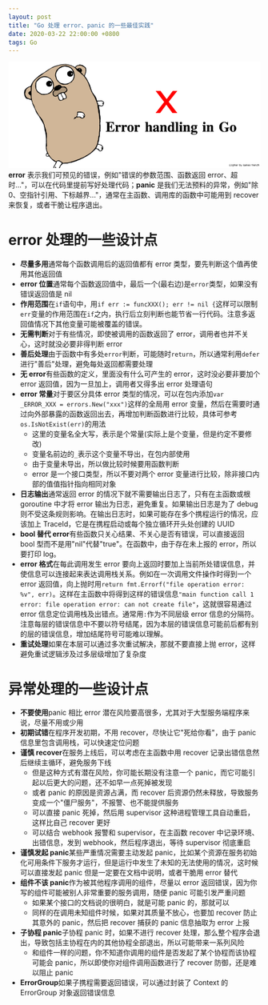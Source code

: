```yaml
---
layout: post
title: "Go 处理 error、panic 的一些最佳实践"
date: 2020-03-22 22:00:00 +0800
tags: Go
---
```


![InfluxDB + Grafana](/assets/images/2020-03-22-Go_error_best_practice_1.png)
**error** 表示我们可预见的错误，例如"错误的参数范围、函数返回 error、超时..."，可以在代码里提前写好处理代码；**panic** 是我们无法预料的异常，例如"除 0、空指针引用、下标越界..."，通常在主函数、调用库的函数中可能用到 recover 来恢复，或者干脆让程序退出。

# error 处理的一些设计点

- **尽量多用**通常每个函数调用后的返回值都有 error 类型，要先判断这个值再使用其他返回值
- **error 位置**通常每个函数返回值中，最后一个(最右边)是`error`类型，如果没有错误返回值是 nil
- **作用范围**在`if`语句中，用`if err := funcXXX(); err != nil {`这样可以限制`err`变量的作用范围在`if`之内，执行后立刻判断也能节省一行代码。注意多返回值情况下其他变量可能被覆盖的错误。
- **无需判断**对于有些情况，即使被调用的函数返回了 error，调用者也并不关心，这时就没必要非得判断 error
- **善后处理**由于函数中有多处`error`判断，可能随时`return`，所以通常利用`defer`进行"善后"处理，避免每处返回都需要处理
- **无 error**有些函数的定义，里面没有什么可产生的 error，这时没必要非要加个 error 返回值，因为一旦加上，调用者又得多出 error 处理语句
- **error 常量**对于要区分具体 error 类型的情况，可以在包内添加`var _ERROR_XXX = errors.New("xxx")`这样的全局用 error 变量，然后在需要时通过向外部暴露的函数返回出去，再增加判断函数进行比较，具体可参考`os.IsNotExist(err)`的用法
  - 这里的变量名全大写，表示是个常量(实际上是个变量，但是约定不要修改)
  - 变量名前边的`_`表示这个变量不导出，在包内部使用
  - 由于变量未导出，所以做比较时候要用函数判断
  - error 是一个接口类型，所以不要对两个 error 变量进行比较，除非接口内部的值值指针指向相同对象
- **日志输出**通常返回 error 的情况下就不需要输出日志了，只有在主函数或根 goroutine 中才将 error 输出为日志，避免重复。如果输出日志是为了 debug 则不受这条规则影响。在输出日志时，如果可能存在多个携程运行的情况，应该加上 TraceId，它是在携程启动或每个独立循环开头处创建的 UUID
- **bool 替代 error**有些函数只关心结果、不关心是否有错误，可以直接返回 bool 型而不是用"nil"代替"true"。在函数中，由于存在未上报的 error，所以要打印 log。
- **error 格式**在每此调用发生 error 要向上返回时要加上当前所处错误信息，并使信息可以连接起来表达调用栈关系。例如在一次调用文件操作时得到一个 error 返回值，向上抛时用`return fmt.Errorf("file operation error: %v", err)`。这样在主函数中将得到这样的错误信息`"main function call 1 error: file operation error: can not create file"`，这就很容易通过 error 信息定位调用栈及出错点。通常用`:`作为不同层级 error 信息的分隔符。注意每层的错误信息中不要以符号结尾，因为本层的错误信息可能前后都有别的层的错误信息，增加结尾符号可能难以理解。
- **重试处理**如果在本层可以通过多次重试解决，那就不要直接上抛 error，这样避免重试逻辑涉及过多层级增加了复杂度

# 异常处理的一些设计点

- **不要使用**panic 相比 error 潜在风险要高很多，尤其对于大型服务端程序来说，尽量不用或少用
- **初期试错**在程序开发初期，不用 recover，尽快让它"死给你看"，由于 panic 信息里包含调用栈，可以快速定位问题
- **谨慎 recover**在服务上线后，可以考虑在主函数中用 recover 记录出错信息然后继续主循环，避免服务下线
  - 但是这种方式有潜在风险，你可能长期没有注意一个 panic，而它可能引起以后更大的问题，还不如早一点死掉被发现
  - 或者 panic 的原因是资源占满，而 recover 后资源仍然未释放，导致服务变成一个"僵尸服务"，不报警、也不能提供服务
  - 可以直接 panic 死掉，然后用 supervisor 这种进程管理工具自动重启，这样比自己 recover 更好
  - 可以结合 webhook 报警和 supervisor，在主函数 recover 中记录环境、出错信息，发到 webhook，然后程序退出，等待 supervisor 彻底重启
- **谨慎发起 panic**某些严重情况需要主动发起 panic，比如某个资源在服务初始化可用条件下服务才运行，但是运行中发生了未知的无法使用的情况，这时候可以直接发起 panic 但是一定要在文档中说明，或者干脆用 error 替代
- **组件不该 panic**作为被其他程序调用的组件，尽量以 error 返回错误，因为你写的组件可能被别人非常重要的服务调用，随便 panic 可能引发严重问题
  - 如果某个接口的文档说的很明白，就是可能 panic 的，那就可以
  - 同样的在调用未知组件时候，如果对其质量不放心，也要加 recover 防止其意外的 panic，然后把 recover 捕获的 panic 信息抽取为 error 上报
- **子协程 panic**子协程 panic 时，如果不进行 recover 处理，那么整个程序会退出，导致包括主协程在内的其他协程全部退出，所以可能带来一系列风险
  - 和组件一样的问题，你不知道你调用的组件是否发起了某个协程而该协程可能会 panic，所以即使你对组件调用函数进行了 recover 防御，还是难以阻止 panic
- **ErrorGroup**如果子携程需要返回错误，可以通过封装了 Context 的 ErrorGroup 对象返回错误信息
